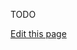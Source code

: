 TODO

<a class="edit-link" href="https://github.com/wcarhart/wcarhart.github.io/blob/master/docs/development.md" target="_blank"><i class="fas fa-edit"></i> Edit this page</a>